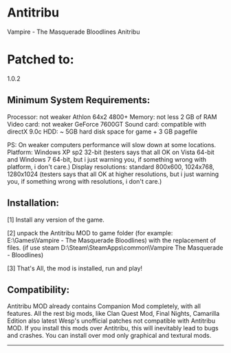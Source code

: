 # Antitribu
Vampire - The Masquerade Bloodlines Anitribu

Patched to:
================
1.0.2

Minimum System Requirements:
--------------------------------------

Processor: not weaker Athlon 64x2 4800+
Memory: not less 2 GB of RAM
Video card: not weaker GeForce 7600GT
Sound card: compatible with directX 9.0c
HDD: ~ 5GB hard disk space for game + 3 GB pagefile

PS: On weaker computers performance will slow down at some locations.
Platform: Windows XP sp2 32-bit (testers says that all OK on Vista 64-bit and Windows 7 64-bit, but i just warning you, if something wrong with platform, i don't care.)
Display resolutions: standard 800x600, 1024x768, 1280x1024 (testers says that all OK at higher resolutions, but i just warning you, if something wrong with resolutions, i don't care.)



Installation:
--------------------------------------
[1] Install any version of the game.

[2] unpack the Antitribu MOD to game folder 
	(for example: E:\Games\Vampire - The Masquerade Bloodlines) with the replacement of files. 
	(if use steam D:\Steam\SteamApps\common\Vampire The Masquerade - Bloodlines)

[3] That's All, the mod is installed, run and play!

  Compatibility:
--------------------------------------
Antitribu MOD already contains Companion Mod completely, with all features. All the rest big mods, like Clan Quest Mod, Final Nights, Camarilla Edition also latest Wesp's unofficial patches not compatible with Antitribu MOD. 
If you install this mods over Antitribu, this will inevitably lead to bugs and crashes. You can install over mod only graphical and textural mods.

--------------------------------------
